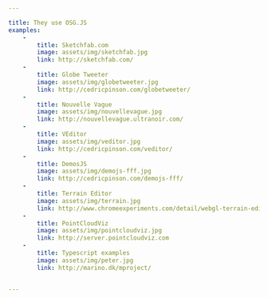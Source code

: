 ```yaml
---

title: They use OSG.JS
examples:
    -
        title: Sketchfab.com
        image: assets/img/sketchfab.jpg
        link: http://sketchfab.com/
    -
        title: Globe Tweeter
        image: assets/img/globetweeter.jpg
        link: http://cedricpinson.com/globetweeter/
    -
        title: Nouvelle Vague
        image: assets/img/nouvellevague.jpg
        link: http://nouvellevague.ultranoir.com/
    -
        title: VEditor
        image: assets/img/veditor.jpg
        link: http://cedricpinson.com/veditor/
    -
        title: DemosJS
        image: assets/img/demojs-fff.jpg
        link: http://cedricpinson.com/demojs-fff/
    -
        title: Terrain Editor
        image: assets/img/terrain.jpg
        link: http://www.chromeexperiments.com/detail/webgl-terrain-editor/
    -
        title: PointCloudViz
        image: assets/img/pointcloudviz.jpg
        link: http://server.pointcloudviz.com
    -
        title: Typescript examples
        image: assets/img/peter.jpg
        link: http://marino.dk/mproject/


---
```

